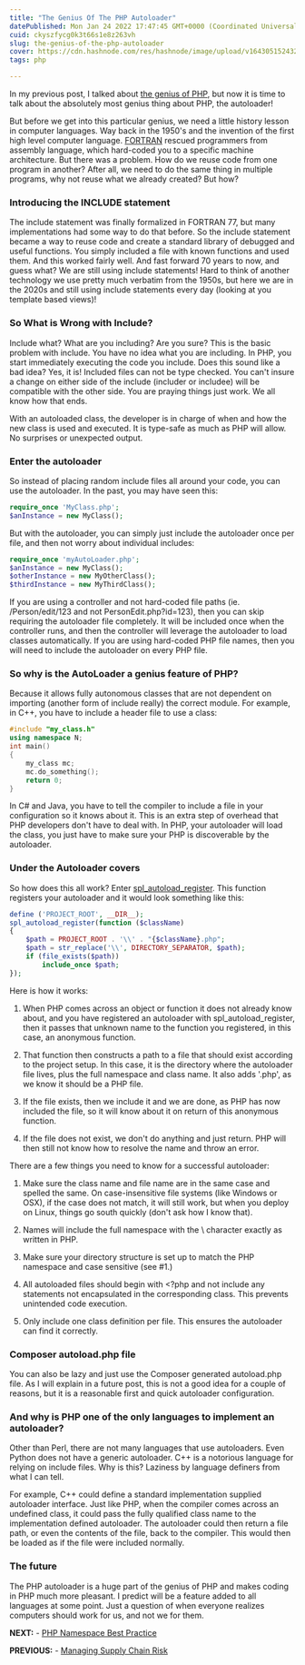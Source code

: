 ```yaml
---
title: "The Genius Of The PHP Autoloader"
datePublished: Mon Jan 24 2022 17:47:45 GMT+0000 (Coordinated Universal Time)
cuid: ckyszfycg0k3t66s1e8z263vh
slug: the-genius-of-the-php-autoloader
cover: https://cdn.hashnode.com/res/hashnode/image/upload/v1643051524327/pWk6eH9Nm.png
tags: php

---
```


In my previous post, I talked about [the genius of PHP](https://blog.phpfui.com/the-genius-of-php), but now it is time to talk about the absolutely most genius thing about PHP, the autoloader!

But before we get into this particular genius, we need a little history lesson in computer languages. Way back in the 1950's and the invention of the first high level computer language. [FORTRAN](https://en.wikipedia.org/wiki/Fortran) rescued programmers from assembly language, which hard-coded you to a specific machine architecture. But there was a problem. How do we reuse code from one program in another? After all, we need to do the same thing in multiple programs, why not reuse what we already created? But how?

### Introducing the INCLUDE statement

The include statement was finally formalized in FORTRAN 77, but many implementations had some way to do that before. So the include statement became a way to reuse code and create a standard library of debugged and useful functions. You simply included a file with known functions and used them. And this worked fairly well. And fast forward 70 years to now, and guess what? We are still using include statements! Hard to think of another technology we use pretty much verbatim from the 1950s, but here we are in the 2020s and still using include statements every day (looking at you template based views)!

### So What is Wrong with Include?

Include what? What are you including? Are you sure? This is the basic problem with include. You have no idea what you are including. In PHP, you start immediately executing the code you include. Does this sound like a bad idea? Yes, it is! Included files can not be type checked. You can't insure a change on either side of the include (includer or includee) will be compatible with the other side. You are praying things just work. We all know how that ends.

With an autoloaded class, the developer is in charge of when and how the new class is used and executed. It is type-safe as much as PHP will allow. No surprises or unexpected output.

### Enter the autoloader

So instead of placing random include files all around your code, you can use the autoloader. In the past, you may have seen this:

```PHP
require_once 'MyClass.php';
$anInstance = new MyClass();
```

But with the autoloader, you can simply just include the autoloader once per file, and then not worry about individual includes:

```PHP
require_once 'myAutoLoader.php';
$anInstance = new MyClass();
$otherInstance = new MyOtherClass();
$thirdInstance = new MyThirdClass();
```

If you are using a controller and not hard-coded file paths (ie. /Person/edit/123 and not PersonEdit.php?id=123), then you can skip requiring the autoloader file completely. It will be included once when the controller runs, and then the controller will leverage the autoloader to load classes automatically. If you are using hard-coded PHP file names, then you will need to include the autoloader on every PHP file.

### So why is the AutoLoader a genius feature of PHP?

Because it allows fully autonomous classes that are not dependent on importing (another form of include really) the correct module. For example, in C++, you have to include a header file to use a class:

```C++
#include "my_class.h"
using namespace N;
int main()
{
    my_class mc;
    mc.do_something();
    return 0;
}
```

In C# and Java, you have to tell the compiler to include a file in your configuration so it knows about it. This is an extra step of overhead that PHP developers don't have to deal with. In PHP, your autoloader will load the class, you just have to make sure your PHP is discoverable by the autoloader.

### Under the Autoloader covers

So how does this all work? Enter [spl\_autoload\_register](https://www.php.net/manual/en/function.spl-autoload-register.php). This function registers your autoloader and it would look something like this:

```PHP
define ('PROJECT_ROOT', __DIR__);
spl_autoload_register(function ($className)
{
    $path = PROJECT_ROOT . '\\' . "{$className}.php";
	$path = str_replace('\\', DIRECTORY_SEPARATOR, $path);
	if (file_exists($path))
        include_once $path;
});
```

Here is how it works:

1. When PHP comes across an object or function it does not already know about, and you have registered an autoloader with spl\_autoload\_register, then it passes that unknown name to the function you registered, in this case, an anonymous function.
    
2. That function then constructs a path to a file that should exist according to the project setup. In this case, it is the directory where the autoloader file lives, plus the full namespace and class name. It also adds '.php', as we know it should be a PHP file.
    
3. If the file exists, then we include it and we are done, as PHP has now included the file, so it will know about it on return of this anonymous function.
    
4. If the file does not exist, we don't do anything and just return. PHP will then still not know how to resolve the name and throw an error.
    

There are a few things you need to know for a successful autoloader:

1. Make sure the class name and file name are in the same case and spelled the same. On case-insensitive file systems (like Windows or OSX), if the case does not match, it will still work, but when you deploy on Linux, things go south quickly (don't ask how I know that).
    
2. Names will include the full namespace with the \\ character exactly as written in PHP.
    
3. Make sure your directory structure is set up to match the PHP namespace and case sensitive (see #1.)
    
4. All autoloaded files should begin with &lt;?php and not include any statements not encapsulated in the corresponding class. This prevents unintended code execution.
    
5. Only include one class definition per file. This ensures the autoloader can find it correctly.
    

### Composer autoload.php file

You can also be lazy and just use the Composer generated autoload.php file. As I will explain in a future post, this is not a good idea for a couple of reasons, but it is a reasonable first and quick autoloader configuration.

### And why is PHP one of the only languages to implement an autoloader?

Other than Perl, there are not many languages that use autoloaders. Even Python does not have a generic autoloader. C++ is a notorious language for relying on include files. Why is this? Laziness by language definers from what I can tell.

For example, C++ could define a standard implementation supplied autoloader interface. Just like PHP, when the compiler comes across an undefined class, it could pass the fully qualified class name to the implementation defined autoloader. The autoloader could then return a file path, or even the contents of the file, back to the compiler. This would then be loaded as if the file were included normally.

### The future

The PHP autoloader is a huge part of the genius of PHP and makes coding in PHP much more pleasant. I predict will be a feature added to all languages at some point. Just a question of when everyone realizes computers should work for us, and not we for them.

**NEXT:** \- [PHP Namespace Best Practice](https://blog.phpfui.com/php-namespace-best-practice)

**PREVIOUS:** - [Managing Supply Chain Risk](https://blog.phpfui.com/managing-supply-chain-risk)